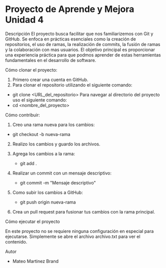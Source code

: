 # Proyecto de Aprende y Mejora Unidad 4 

Descripción
El proyecto busca facilitar que nos familiarizemos con Git y GitHub. Se enfoca en prácticas esenciales como la creación de repositorios, el uso de ramas, la realización de commits, la fusión de ramas y la colaboración con mas usuarios. El objetivo principal es proporcionar una experiencia práctica para que podmos aprender de estas herramientas fundamentales en el desarrollo de software.

Cómo clonar el proyecto:

1. Primero crear una cuenta en GitHub.
2. Para clonar el repositorio utilizando el siguiente comando:
  - git clone <URL_del_repositorio>
Para navegar al directorio del proyecto uso el siguiente comando:
  - cd <nombre_del_proyecto>

Cómo contribuir:

1. Creo una rama nueva para los cambios:
  - git checkout -b nueva-rama

2. Realizo los cambios y guardo los archivos.
3. Agrega los cambios a la rama:
   - git add .

4. Realizar un commit con un mensaje descriptivo:
   - git commit -m "Mensaje descriptivo"

5. Como subir los cambios a GitHub:
   - git push origin nueva-rama

6. Crea un pull request para fusionar tus cambios con la rama principal.

Cómo ejecutar el proyecto

En este proyecto no se requiere ninguna configuración en especial para ejecutarse. Simplemente se abre el archivo archivo.txt para ver el contenido.

Autor
 - Mateo Martinez Brand

